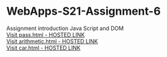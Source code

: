 # WebApps-S21-Assignment-6

Assignment introduction Java Script and DOM
<br>
<a href="https://44-563-webapps-f21.github.io/webapps-f21-assignment-6-DasariSwapna/pass.html">
Visit pass.html - HOSTED LINK</a>
<br>
<a href="https://44-563-webapps-f21.github.io/webapps-f21-assignment-6-DasariSwapna/arithmetic.html">
Visit arithmetic.html - HOSTED LINK</a>
<br>
<a href="https://44-563-webapps-f21.github.io/webapps-f21-assignment-6-DasariSwapna/car.html">
Visit car.html - HOSTED LINK</a>
